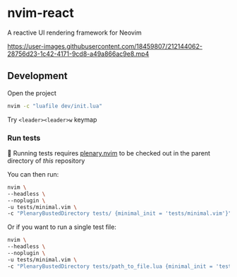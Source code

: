 # nvim-react

A reactive UI rendering framework for Neovim

<https://user-images.githubusercontent.com/18459807/212144062-28756d23-1c42-4171-9cd8-a49a866ac9e8.mp4>

## Development

Open the project

```bash
nvim -c "luafile dev/init.lua"
```

Try `<leader><leader>w` keymap

### Run tests

:ledger: Running tests requires [plenary.nvim][plenary] to be checked out in the
parent directory of _this_ repository

You can then run:

```bash
nvim \
--headless \
--noplugin \
-u tests/minimal.vim \
-c "PlenaryBustedDirectory tests/ {minimal_init = 'tests/minimal.vim'}"
```

Or if you want to run a single test file:

```bash
nvim \
--headless \
--noplugin \
-u tests/minimal.vim \
-c "PlenaryBustedDirectory tests/path_to_file.lua {minimal_init = 'tests/minimal.vim'}"
```

[plenary]: https://github.com/nvim-lua/plenary.nvim
